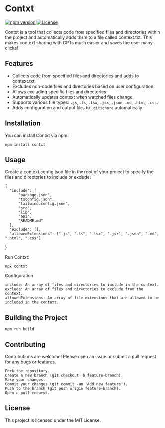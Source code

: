 # Contxt

[![npm version](https://img.shields.io/npm/v/contxt.svg)](https://www.npmjs.com/package/contxt)
[![License](https://img.shields.io/npm/l/contxt.svg)](https://github.com/dsampson94/contxt/blob/main/LICENSE)

Contxt is a tool that  collects code from specified files and directories within the project and automatically adds them to a file called context.txt. This makes context sharing with GPTs much easier and saves the user many clicks!

## Features

- Collects code from specified files and directories and adds to context.txt
- Excludes non-code files and directories based on user configuration.
- Allows excluding specific files and directories
- Automatically updates context when watched files change.
- Supports various file types: `.js`, `.ts`, `.tsx`, `.jsx`, `.json`, `.md`, `.html`, `.css`.
- Adds configuration and output files to `.gitignore` automatically

## Installation

You can install Contxt via npm:

    npm install contxt

## Usage

Create a context.config.json file in the root of your project to specify the files and directories to include or exclude:

    {
      "include": [
          "package.json",
          "tsconfig.json",
          "tailwind.config.json",
          "src",
          "lib",
          "api",
          "README.md"
      ],
      "exclude": [],
      "allowedExtensions": [".js", ".ts", ".tsx", ".jsx", ".json", ".md", ".html", ".css"]
  }

Run Contxt:

    npx contxt

Configuration

    include: An array of files and directories to include in the context.
    exclude: An array of files and directories to exclude from the context.
    allowedExtensions: An array of file extensions that are allowed to be included in the context.

## Building the Project

    npm run build

## Contributing

Contributions are welcome! Please open an issue or submit a pull request for any bugs or features.

    Fork the repository.
    Create a new branch (git checkout -b feature-branch).
    Make your changes.
    Commit your changes (git commit -am 'Add new feature').
    Push to the branch (git push origin feature-branch).
    Open a pull request.

## License

This project is licensed under the MIT License.

